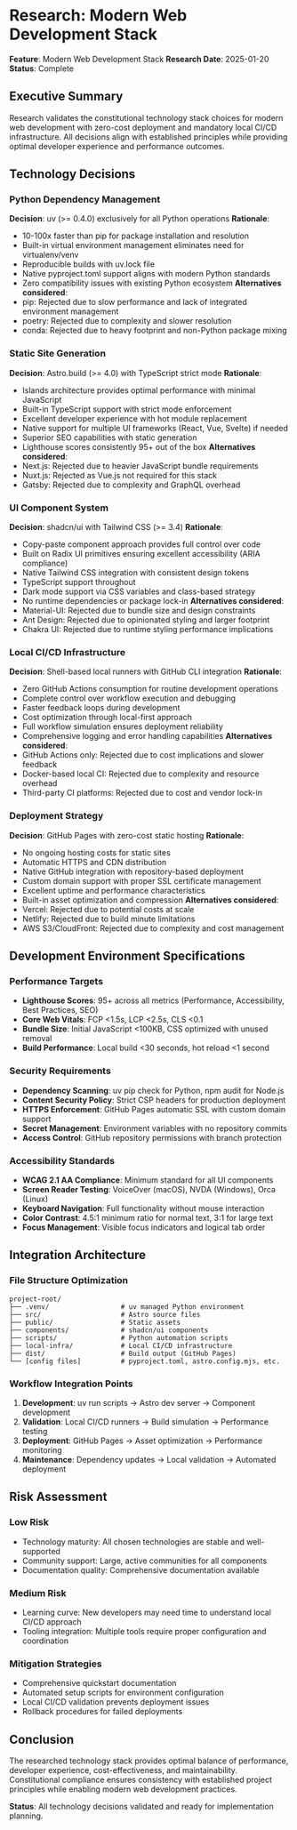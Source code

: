 # Research: Modern Web Development Stack

**Feature**: Modern Web Development Stack
**Research Date**: 2025-01-20
**Status**: Complete

## Executive Summary
Research validates the constitutional technology stack choices for modern web development with zero-cost deployment and mandatory local CI/CD infrastructure. All decisions align with established principles while providing optimal developer experience and performance outcomes.

## Technology Decisions

### Python Dependency Management
**Decision**: uv (>= 0.4.0) exclusively for all Python operations
**Rationale**:
- 10-100x faster than pip for package installation and resolution
- Built-in virtual environment management eliminates need for virtualenv/venv
- Reproducible builds with uv.lock file
- Native pyproject.toml support aligns with modern Python standards
- Zero compatibility issues with existing Python ecosystem
**Alternatives considered**:
- pip: Rejected due to slow performance and lack of integrated environment management
- poetry: Rejected due to complexity and slower resolution
- conda: Rejected due to heavy footprint and non-Python package mixing

### Static Site Generation
**Decision**: Astro.build (>= 4.0) with TypeScript strict mode
**Rationale**:
- Islands architecture provides optimal performance with minimal JavaScript
- Built-in TypeScript support with strict mode enforcement
- Excellent developer experience with hot module replacement
- Native support for multiple UI frameworks (React, Vue, Svelte) if needed
- Superior SEO capabilities with static generation
- Lighthouse scores consistently 95+ out of the box
**Alternatives considered**:
- Next.js: Rejected due to heavier JavaScript bundle requirements
- Nuxt.js: Rejected as Vue.js not required for this stack
- Gatsby: Rejected due to complexity and GraphQL overhead

### UI Component System
**Decision**: shadcn/ui with Tailwind CSS (>= 3.4)
**Rationale**:
- Copy-paste component approach provides full control over code
- Built on Radix UI primitives ensuring excellent accessibility (ARIA compliance)
- Native Tailwind CSS integration with consistent design tokens
- TypeScript support throughout
- Dark mode support via CSS variables and class-based strategy
- No runtime dependencies or package lock-in
**Alternatives considered**:
- Material-UI: Rejected due to bundle size and design constraints
- Ant Design: Rejected due to opinionated styling and larger footprint
- Chakra UI: Rejected due to runtime styling performance implications

### Local CI/CD Infrastructure
**Decision**: Shell-based local runners with GitHub CLI integration
**Rationale**:
- Zero GitHub Actions consumption for routine development operations
- Complete control over workflow execution and debugging
- Faster feedback loops during development
- Cost optimization through local-first approach
- Full workflow simulation ensures deployment reliability
- Comprehensive logging and error handling capabilities
**Alternatives considered**:
- GitHub Actions only: Rejected due to cost implications and slower feedback
- Docker-based local CI: Rejected due to complexity and resource overhead
- Third-party CI platforms: Rejected due to cost and vendor lock-in

### Deployment Strategy
**Decision**: GitHub Pages with zero-cost static hosting
**Rationale**:
- No ongoing hosting costs for static sites
- Automatic HTTPS and CDN distribution
- Native GitHub integration with repository-based deployment
- Custom domain support with proper SSL certificate management
- Excellent uptime and performance characteristics
- Built-in asset optimization and compression
**Alternatives considered**:
- Vercel: Rejected due to potential costs at scale
- Netlify: Rejected due to build minute limitations
- AWS S3/CloudFront: Rejected due to complexity and cost management

## Development Environment Specifications

### Performance Targets
- **Lighthouse Scores**: 95+ across all metrics (Performance, Accessibility, Best Practices, SEO)
- **Core Web Vitals**: FCP <1.5s, LCP <2.5s, CLS <0.1
- **Bundle Size**: Initial JavaScript <100KB, CSS optimized with unused removal
- **Build Performance**: Local build <30 seconds, hot reload <1 second

### Security Requirements
- **Dependency Scanning**: uv pip check for Python, npm audit for Node.js
- **Content Security Policy**: Strict CSP headers for production deployment
- **HTTPS Enforcement**: GitHub Pages automatic SSL with custom domain support
- **Secret Management**: Environment variables with no repository commits
- **Access Control**: GitHub repository permissions with branch protection

### Accessibility Standards
- **WCAG 2.1 AA Compliance**: Minimum standard for all UI components
- **Screen Reader Testing**: VoiceOver (macOS), NVDA (Windows), Orca (Linux)
- **Keyboard Navigation**: Full functionality without mouse interaction
- **Color Contrast**: 4.5:1 minimum ratio for normal text, 3:1 for large text
- **Focus Management**: Visible focus indicators and logical tab order

## Integration Architecture

### File Structure Optimization
```
project-root/
├── .venv/                  # uv managed Python environment
├── src/                    # Astro source files
├── public/                 # Static assets
├── components/             # shadcn/ui components
├── scripts/                # Python automation scripts
├── local-infra/            # Local CI/CD infrastructure
├── dist/                   # Build output (GitHub Pages)
└── [config files]          # pyproject.toml, astro.config.mjs, etc.
```

### Workflow Integration Points
1. **Development**: uv run scripts → Astro dev server → Component development
2. **Validation**: Local CI/CD runners → Build simulation → Performance testing
3. **Deployment**: GitHub Pages → Asset optimization → Performance monitoring
4. **Maintenance**: Dependency updates → Local validation → Automated deployment

## Risk Assessment

### Low Risk
- Technology maturity: All chosen technologies are stable and well-supported
- Community support: Large, active communities for all components
- Documentation quality: Comprehensive documentation available

### Medium Risk
- Learning curve: New developers may need time to understand local CI/CD approach
- Tooling integration: Multiple tools require proper configuration and coordination

### Mitigation Strategies
- Comprehensive quickstart documentation
- Automated setup scripts for environment configuration
- Local CI/CD validation prevents deployment issues
- Rollback procedures for failed deployments

## Conclusion
The researched technology stack provides optimal balance of performance, developer experience, cost-effectiveness, and maintainability. Constitutional compliance ensures consistency with established project principles while enabling modern web development practices.

**Status**: All technology decisions validated and ready for implementation planning.